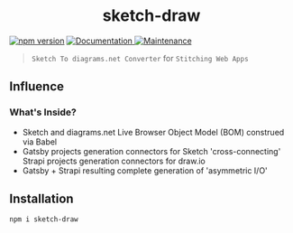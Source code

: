 <h1 align="center">sketch-draw </h1>
<p>
  <a href="https://www.npmjs.com/package/sketch-draw"><img src="https://badge.fury.io/js/sketch-draw.svg" alt="npm version" /></a>
  <a href="https://github.com/paxos-raft/paxos-raft/tree/master/packages/sketch-draw#readme" target="_blank">
    <img alt="Documentation" src="https://img.shields.io/badge/documentation-yes-darkviolet.svg" />
  </a>
  <a href="https://github.com/paxos-raft/paxos-raft/graphs/commit-activity" target="_blank">
    <img alt="Maintenance" src="https://img.shields.io/badge/Maintained-yes-yellow.svg" />
  </a>
</p>


> `Sketch To diagrams.net Converter` for `Stitching Web Apps`

## Influence
### What's Inside?
* Sketch and diagrams.net Live Browser Object Model (BOM) construed via Babel
* Gatsby projects generation connectors for Sketch 'cross-connecting' Strapi projects generation connectors for draw.io 
* Gatsby + Strapi resulting complete generation of 'asymmetric I/O'

## Installation
```sh
npm i sketch-draw
```

